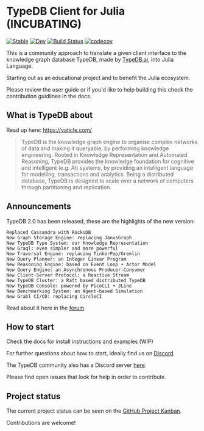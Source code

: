 # TypeDB Client for Julia (INCUBATING)

[![Stable](https://img.shields.io/badge/docs-stable-blue.svg)](https://Humans-of-Julia.github.io/TypeDBClient.jl/stable)
[![Dev](https://img.shields.io/badge/docs-dev-blue.svg)](https://Humans-of-Julia.github.io/TypeDBClient.jl/dev)
[![Build Status](https://github.com/Humans-of-Julia/TypeDBClient.jl/workflows/CI/badge.svg)](https://github.com/Humans-of-Julia/TypeDBClient.jl/actions)
[![codecov](https://codecov.io/gh/Humans-of-Julia/TypeDBClient.jl/branch/main/graph/badge.svg?token=9SQ8WB8KVM)](https://codecov.io/gh/Humans-of-Julia/TypeDBClient.jl)

This is a community approach to translate a given client interface to the knowledge graph database TypeDB, made by [TypeDB.ai](https://vaticle.com/), into Julia Language.

Starting out as an educational project and to benefit the Julia ecosystem.

Please review the user guide or if you'd like to help building this check the contribution guidlines in the docs.

## What is TypeDB about

Read up here: https://vaticle.com/

> TypeDB is the knowledge graph engine to organise complex networks of data and making it queryable, by performing knowledge engineering. Rooted in Knowledge Representation and Automated Reasoning, TypeDB provides the 
> knowledge foundation for cognitive and intelligent (e.g. AI) systems, by providing an intelligent language for modelling, transactions and analytics. Being a distributed database, TypeDB is designed to scale over a 
> network of computers through partitioning and replication.

## Announcements

TypeDB 2.0 has been released, these are the highlights of the new version:

    Replaced Cassandra with RocksDB
    New Graph Storage Engine: replacing JanusGraph
    New TypeDB Type System: our Knowledge Representation
    New Graql: even simpler and more powerful
    New Traversal Engine: replacing TinkerPop/Gremlin
    New Query Planner: an Integer Linear Program
    New Reasoning Engine: based on Event Loop + Actor Model
    New Query Engine: an Asynchronous Producer-Consumer
    New Client-Server Protocol: a Reactive Stream
    New TypeDB Cluster: a Raft based distributed TypeDB
    New TypeDB Console: powered by PicoCLI + JLine
    New Benchmarking System: an Agent-based Simulation
    New Grabl CI/CD: replacing CircleCI

Read about it here in the [forum](https://forum.vaticle.com/t/introducing-typedb-typeql-and-vaticle/2418).

## How to start

Check the docs for install instructions and examples (WIP)

For further questions about how to start, ideally find us on [Discord](https://discord.gg/C5h9D4j).

The TypeDB community also has a Discord server [here](https://discord.gg/HBJXnzRgmx).

Please find open issues that look for help in order to contribute.

## Project status

The current project status can be seen on the [GitHub Project Kanban](https://github.com/Humans-of-Julia/TypeDBClient.jl/projects/1).

Contributions are welcome!
